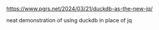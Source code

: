 https://www.pgrs.net/2024/03/21/duckdb-as-the-new-jq/

neat demonstration of using duckdb in place of jq